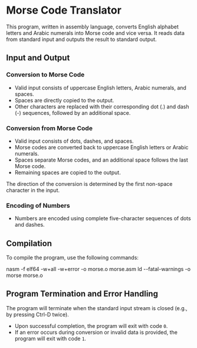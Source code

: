 # Morse Code Translator

This program, written in assembly language, converts English alphabet letters and Arabic numerals into Morse code and vice versa. It reads data from standard input and outputs the result to standard output.

## Input and Output

### Conversion to Morse Code

- Valid input consists of uppercase English letters, Arabic numerals, and spaces.
- Spaces are directly copied to the output.
- Other characters are replaced with their corresponding dot (.) and dash (-) sequences, followed by an additional space.

### Conversion from Morse Code

- Valid input consists of dots, dashes, and spaces.
- Morse codes are converted back to uppercase English letters or Arabic numerals.
- Spaces separate Morse codes, and an additional space follows the last Morse code.
- Remaining spaces are copied to the output.

The direction of the conversion is determined by the first non-space character in the input.

### Encoding of Numbers

- Numbers are encoded using complete five-character sequences of dots and dashes.

## Compilation

To compile the program, use the following commands:

nasm -f elf64 -w+all -w+error -o morse.o morse.asm
ld --fatal-warnings -o morse morse.o

## Program Termination and Error Handling
The program will terminate when the standard input stream is closed (e.g., by pressing Ctrl-D twice).
- Upon successful completion, the program will exit with code `0`.
- If an error occurs during conversion or invalid data is provided, the program will exit with code `1`.
